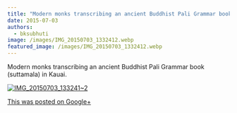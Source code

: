 ```yaml
---
title: "Modern monks transcribing an ancient Buddhist Pali Grammar book (suttamala) in Kauai."
date: 2015-07-03
authors: 
  - bksubhuti
image: /images/IMG_20150703_1332412.webp
featured_image: /images/IMG_20150703_1332412.webp
---
```


Modern monks transcribing an ancient Buddhist Pali Grammar book (suttamala) in Kauai.

[![IMG_20150703_133241~2](/images/IMG_20150703_1332412.webp)](/images/2015/08/IMG_20150703_1332412.webp)

[This was posted on Google+](https://plus.google.com/+BhikkhuSubhuti/posts/AAL3BAZiZRz)